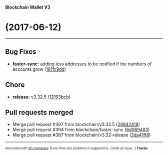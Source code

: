 __Blockchain Wallet V3__

#   (2017-06-12)



---

## Bug Fixes

- **faster-sync:** adding less addresses to be notified if the numbers of accounts grow
  ([181fc9dd](https://github.com/blockchain/My-Wallet-V3/commit/181fc9dde2a07fd5bc2dc6717cde7eb5b1e1c7fb))


## Chore

- **release:** v3.32.5
  ([12193bcb](https://github.com/blockchain/My-Wallet-V3/commit/12193bcbddd6f2e52c42f0a9f2181795da62f05f))


## Pull requests merged

- Merge pull request #397 from blockchain/v3.32.5
  ([29842418](https://github.com/blockchain/My-Wallet-V3/commit/29842418ae92092b9f573ec6b19a1e59519eb7ae))
- Merge pull request #394 from blockchain/faster-sync
  ([6d069483](https://github.com/blockchain/My-Wallet-V3/commit/6d06948371816de37992d4510e201a7e767bea0f))
- Merge pull request #387 from blockchain/v3.32-release
  ([3da41ff8](https://github.com/blockchain/My-Wallet-V3/commit/3da41ff86fbd7ab0b8f2317eba83166cae3c4359))



---
<sub><sup>*Generated with [git-changelog](https://github.com/rafinskipg/git-changelog). If you have any problems or suggestions, create an issue.* :) **Thanks** </sub></sup>